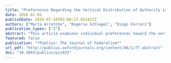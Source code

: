 ```yaml
---
title: "Preferences Regarding the Vertical Distribution of Authority in Brazil: On Measurement and Determinants"
date: 2016-01-01
publishDate: 2019-07-10T03:08:17.651917Z
authors: ["Marta Arretche", "Rogerio Schlegel", "Diogo Ferrari"]
publication_types: ["2"]
abstract: "This article examines individual preferences toward the vertical distribution of authority in Brazil by means of a representative national survey. We propose an original methodology to tackle two challenges the current literature faces: the effects of multipolarity over voters’ preferences and the conflation of two concepts—“wishes for change” and “preferences over the architecture of the state—both concerning attitudes toward the vertical distribution of authority. We test various theories concerning the importance of territorial identity, socio-demographic factors, and geography of income in determining individual preferences regarding vertical distribution of authority. We find that in Brazil territorial identity does not play a role in determining preferences, whereas socioeconomic status and within-regions inequality do matter, suggesting that Brazil is a type of federation where a dual identity (belonging to one’s region and the national state) prevails as well as within- and cross-region inequality."
featured: false
publication: "*Publius: The Journal of Federalism*"
url_pdf: "http://publius.oxfordjournals.org/content/46/1/77.abstract"
doi: "10.1093/publius/pjv033"
---
```


